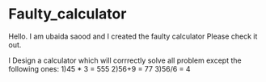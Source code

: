# Faulty_calculator
Hello. I am ubaida saood and I created the faulty calculator Please check it out.

I Design a calculator which will corrrectly solve all problem except the following ones:
1)45 * 3 = 555
2)56+9 = 77
3)56/6 = 4
